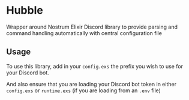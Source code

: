 # Hubble

Wrapper around Nostrum Elixir Discord library to provide parsing and command handling automatically with central configuration file

## Usage

To use this library, add in your `config.exs` the prefix you wish to use for your Discord bot.

And also ensure that you are loading your Discord bot token in either `config.exs` or `runtime.exs` (if you are loading from an `.env` file)
